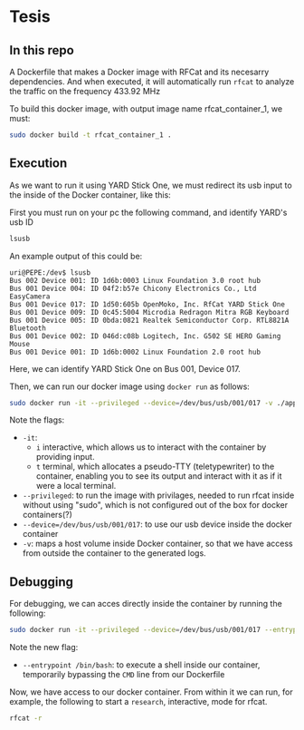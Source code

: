 # Tesis

## In this repo

A Dockerfile that makes a Docker image with RFCat and its necesarry dependencies. And when executed, it will automatically run `rfcat` to analyze the traffic on the frequency 433.92 MHz

To build this docker image, with output image name rfcat_container_1, we must:
```bash
sudo docker build -t rfcat_container_1 .
```

## Execution 
As we want to run it using YARD Stick One, we must redirect its usb input to the inside of the Docker container, like this:

First you must run on your pc the following command, and identify YARD's usb ID
```bash
lsusb
```
An example output of this could be:
```
uri@PEPE:/dev$ lsusb
Bus 002 Device 001: ID 1d6b:0003 Linux Foundation 3.0 root hub
Bus 001 Device 004: ID 04f2:b57e Chicony Electronics Co., Ltd EasyCamera
Bus 001 Device 017: ID 1d50:605b OpenMoko, Inc. RfCat YARD Stick One
Bus 001 Device 009: ID 0c45:5004 Microdia Redragon Mitra RGB Keyboard
Bus 001 Device 005: ID 0bda:0821 Realtek Semiconductor Corp. RTL8821A Bluetooth
Bus 001 Device 002: ID 046d:c08b Logitech, Inc. G502 SE HERO Gaming Mouse
Bus 001 Device 001: ID 1d6b:0002 Linux Foundation 2.0 root hub
```

Here, we can identify YARD Stick One on Bus 001, Device 017.

Then, we can run our docker image using `docker run` as follows:

```bash
sudo docker run -it --privileged --device=/dev/bus/usb/001/017 -v ./app:/app rfcat_container_1
```
Note the flags: 
- `-it`:
    - `i` interactive, which allows us to interact with the container by providing input.
    - `t` terminal, which allocates a pseudo-TTY (teletypewriter) to the container, enabling you to see its output and interact with it as if it were a local terminal.
- `--privileged`: to run the image with privilages, needed to run rfcat inside without using "sudo", which is not configured out of the box for docker containers(?)
- `--device=/dev/bus/usb/001/017`: to use our usb device inside the docker container
- `-v`: maps a host volume inside Docker container, so that we have access from outside the container to the generated logs.


## Debugging
For debugging, we can acces directly inside the container by running the following:
```bash
sudo docker run -it --privileged --device=/dev/bus/usb/001/017 --entrypoint /bin/bash rfcat_container_1
```
Note the new flag: 
- `--entrypoint /bin/bash`: to execute a shell inside our container, temporarily bypassing the `CMD` line from our Dockerfile

Now, we have access to our docker container. From within it we can run, for example, the following to start a `research`, interactive, mode for rfcat.
```bash
rfcat -r
```